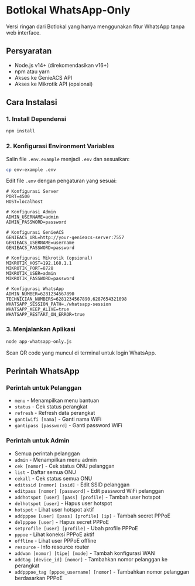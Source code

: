# Botlokal WhatsApp-Only

Versi ringan dari Botlokal yang hanya menggunakan fitur WhatsApp tanpa web interface.

## Persyaratan

- Node.js v14+ (direkomendasikan v16+)
- npm atau yarn
- Akses ke GenieACS API
- Akses ke Mikrotik API (opsional)

## Cara Instalasi

### 1. Install Dependensi

```bash
npm install
```

### 2. Konfigurasi Environment Variables

Salin file `.env.example` menjadi `.env` dan sesuaikan:

```bash
cp env-example .env
```

Edit file `.env` dengan pengaturan yang sesuai:

```
# Konfigurasi Server
PORT=4500
HOST=localhost

# Konfigurasi Admin
ADMIN_USERNAME=admin
ADMIN_PASSWORD=password

# Konfigurasi GenieACS
GENIEACS_URL=http://your-genieacs-server:7557
GENIEACS_USERNAME=username
GENIEACS_PASSWORD=password

# Konfigurasi Mikrotik (opsional)
MIKROTIK_HOST=192.168.1.1
MIKROTIK_PORT=8728
MIKROTIK_USER=admin
MIKROTIK_PASSWORD=password

# Konfigurasi WhatsApp
ADMIN_NUMBER=6281234567890
TECHNICIAN_NUMBERS=6281234567890,6287654321098
WHATSAPP_SESSION_PATH=./whatsapp-session
WHATSAPP_KEEP_ALIVE=true
WHATSAPP_RESTART_ON_ERROR=true
```

### 3. Menjalankan Aplikasi

```bash
node app-whatsapp-only.js
```

Scan QR code yang muncul di terminal untuk login WhatsApp.

## Perintah WhatsApp

### Perintah untuk Pelanggan
- `menu` - Menampilkan menu bantuan
- `status` - Cek status perangkat
- `refresh` - Refresh data perangkat
- `gantiwifi [nama]` - Ganti nama WiFi
- `gantipass [password]` - Ganti password WiFi

### Perintah untuk Admin
- Semua perintah pelanggan
- `admin` - Menampilkan menu admin
- `cek [nomor]` - Cek status ONU pelanggan
- `list` - Daftar semua ONU
- `cekall` - Cek status semua ONU
- `editssid [nomor] [ssid]` - Edit SSID pelanggan
- `editpass [nomor] [password]` - Edit password WiFi pelanggan
- `addhotspot [user] [pass] [profile]` - Tambah user hotspot
- `delhotspot [user]` - Hapus user hotspot
- `hotspot` - Lihat user hotspot aktif
- `addpppoe [user] [pass] [profile] [ip]` - Tambah secret PPPoE
- `delpppoe [user]` - Hapus secret PPPoE
- `setprofile [user] [profile]` - Ubah profile PPPoE
- `pppoe` - Lihat koneksi PPPoE aktif
- `offline` - Lihat user PPPoE offline
- `resource` - Info resource router
- `addwan [nomor] [tipe] [mode]` - Tambah konfigurasi WAN
- `addtag [device_id] [nomor]` - Tambahkan nomor pelanggan ke perangkat
- `addpppoe_tag [pppoe_username] [nomor]` - Tambahkan nomor pelanggan berdasarkan PPPoE
